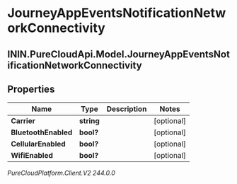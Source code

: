# JourneyAppEventsNotificationNetworkConnectivity

## ININ.PureCloudApi.Model.JourneyAppEventsNotificationNetworkConnectivity

## Properties

|Name | Type | Description | Notes|
|------------ | ------------- | ------------- | -------------|
| **Carrier** | **string** |  | [optional] |
| **BluetoothEnabled** | **bool?** |  | [optional] |
| **CellularEnabled** | **bool?** |  | [optional] |
| **WifiEnabled** | **bool?** |  | [optional] |



_PureCloudPlatform.Client.V2 244.0.0_
